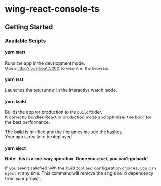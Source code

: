 # wing-react-console-ts

## Getting Started

### Available Scripts

#### yarn start

Runs the app in the development mode.\
Open [http://localhost:3000](http://localhost:3000) to view it in the browser.

#### yarn test

Launches the test runner in the interactive watch mode.

#### yarn build

Builds the app for production to the `build` folder.\
It correctly bundles React in production mode and optimizes the build for the best performance.

The build is minified and the filenames include the hashes.\
Your app is ready to be deployed!

#### yarn eject

**Note: this is a one-way operation. Once you `eject`, you can’t go back!**

If you aren’t satisfied with the build tool and configuration choices, you can `eject` at any time. This command will remove the single build dependency from your project.
